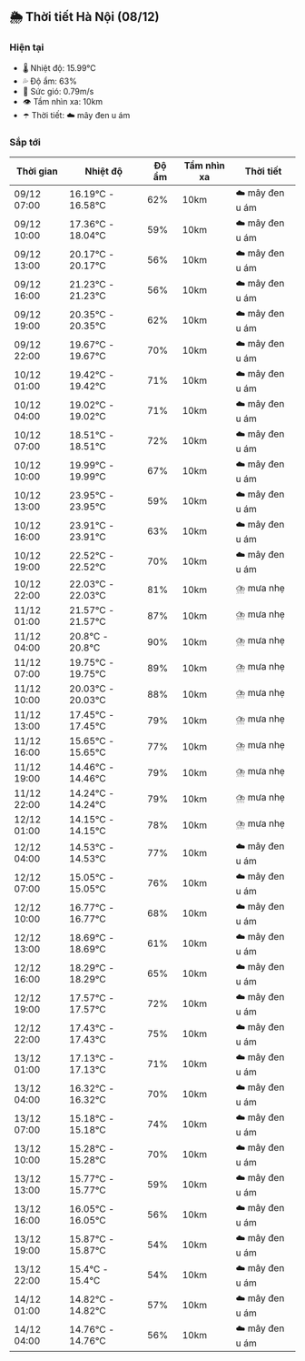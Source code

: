 ## 🌦️ Thời tiết Hà Nội (08/12)

### Hiện tại

- 🌡️ Nhiệt độ: 15.99℃
- 💦 Độ ẩm: 63%
- 💨 Sức gió: 0.79m/s
- 👁️ Tầm nhìn xa: 10km
- ☂️ Thời tiết: ☁️ mây đen u ám

### Sắp tới

| Thời gian | Nhiệt độ | Độ ẩm | Tầm nhìn xa | Thời tiết |
| --- | --- | --- | --- | --- |
| 09/12 07:00 | 16.19℃ - 16.58℃ | 62% | 10km | ☁️ mây đen u ám |
| 09/12 10:00 | 17.36℃ - 18.04℃ | 59% | 10km | ☁️ mây đen u ám |
| 09/12 13:00 | 20.17℃ - 20.17℃ | 56% | 10km | ☁️ mây đen u ám |
| 09/12 16:00 | 21.23℃ - 21.23℃ | 56% | 10km | ☁️ mây đen u ám |
| 09/12 19:00 | 20.35℃ - 20.35℃ | 62% | 10km | ☁️ mây đen u ám |
| 09/12 22:00 | 19.67℃ - 19.67℃ | 70% | 10km | ☁️ mây đen u ám |
| 10/12 01:00 | 19.42℃ - 19.42℃ | 71% | 10km | ☁️ mây đen u ám |
| 10/12 04:00 | 19.02℃ - 19.02℃ | 71% | 10km | ☁️ mây đen u ám |
| 10/12 07:00 | 18.51℃ - 18.51℃ | 72% | 10km | ☁️ mây đen u ám |
| 10/12 10:00 | 19.99℃ - 19.99℃ | 67% | 10km | ☁️ mây đen u ám |
| 10/12 13:00 | 23.95℃ - 23.95℃ | 59% | 10km | ☁️ mây đen u ám |
| 10/12 16:00 | 23.91℃ - 23.91℃ | 63% | 10km | ☁️ mây đen u ám |
| 10/12 19:00 | 22.52℃ - 22.52℃ | 70% | 10km | ☁️ mây đen u ám |
| 10/12 22:00 | 22.03℃ - 22.03℃ | 81% | 10km | ⛈️ mưa nhẹ |
| 11/12 01:00 | 21.57℃ - 21.57℃ | 87% | 10km | ⛈️ mưa nhẹ |
| 11/12 04:00 | 20.8℃ - 20.8℃ | 90% | 10km | ⛈️ mưa nhẹ |
| 11/12 07:00 | 19.75℃ - 19.75℃ | 89% | 10km | ⛈️ mưa nhẹ |
| 11/12 10:00 | 20.03℃ - 20.03℃ | 88% | 10km | ⛈️ mưa nhẹ |
| 11/12 13:00 | 17.45℃ - 17.45℃ | 79% | 10km | ⛈️ mưa nhẹ |
| 11/12 16:00 | 15.65℃ - 15.65℃ | 77% | 10km | ⛈️ mưa nhẹ |
| 11/12 19:00 | 14.46℃ - 14.46℃ | 79% | 10km | ⛈️ mưa nhẹ |
| 11/12 22:00 | 14.24℃ - 14.24℃ | 79% | 10km | ⛈️ mưa nhẹ |
| 12/12 01:00 | 14.15℃ - 14.15℃ | 78% | 10km | ⛈️ mưa nhẹ |
| 12/12 04:00 | 14.53℃ - 14.53℃ | 77% | 10km | ☁️ mây đen u ám |
| 12/12 07:00 | 15.05℃ - 15.05℃ | 76% | 10km | ☁️ mây đen u ám |
| 12/12 10:00 | 16.77℃ - 16.77℃ | 68% | 10km | ☁️ mây đen u ám |
| 12/12 13:00 | 18.69℃ - 18.69℃ | 61% | 10km | ☁️ mây đen u ám |
| 12/12 16:00 | 18.29℃ - 18.29℃ | 65% | 10km | ☁️ mây đen u ám |
| 12/12 19:00 | 17.57℃ - 17.57℃ | 72% | 10km | ☁️ mây đen u ám |
| 12/12 22:00 | 17.43℃ - 17.43℃ | 75% | 10km | ☁️ mây đen u ám |
| 13/12 01:00 | 17.13℃ - 17.13℃ | 71% | 10km | ☁️ mây đen u ám |
| 13/12 04:00 | 16.32℃ - 16.32℃ | 70% | 10km | ☁️ mây đen u ám |
| 13/12 07:00 | 15.18℃ - 15.18℃ | 74% | 10km | ☁️ mây đen u ám |
| 13/12 10:00 | 15.28℃ - 15.28℃ | 70% | 10km | ☁️ mây đen u ám |
| 13/12 13:00 | 15.77℃ - 15.77℃ | 59% | 10km | ☁️ mây đen u ám |
| 13/12 16:00 | 16.05℃ - 16.05℃ | 56% | 10km | ☁️ mây đen u ám |
| 13/12 19:00 | 15.87℃ - 15.87℃ | 54% | 10km | ☁️ mây đen u ám |
| 13/12 22:00 | 15.4℃ - 15.4℃ | 54% | 10km | ☁️ mây đen u ám |
| 14/12 01:00 | 14.82℃ - 14.82℃ | 57% | 10km | ☁️ mây đen u ám |
| 14/12 04:00 | 14.76℃ - 14.76℃ | 56% | 10km | ☁️ mây đen u ám |
